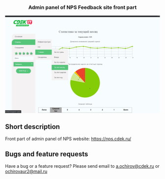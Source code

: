 # <h3 align="center">Admin panel of NPS Feedback site front part</h3>

<p align="center">
 <a href="#">
    <img src="./readme_img/img.jpg" alt="img">
</a>
</p>

## Short description
Front part of admin panel of NPS website:
https://nps.cdek.ru/





## Bugs and feature requests

Have a bug or a feature request? Please send email to a.ochirov@cdek.ru or ochirovaur2@mail.ru
